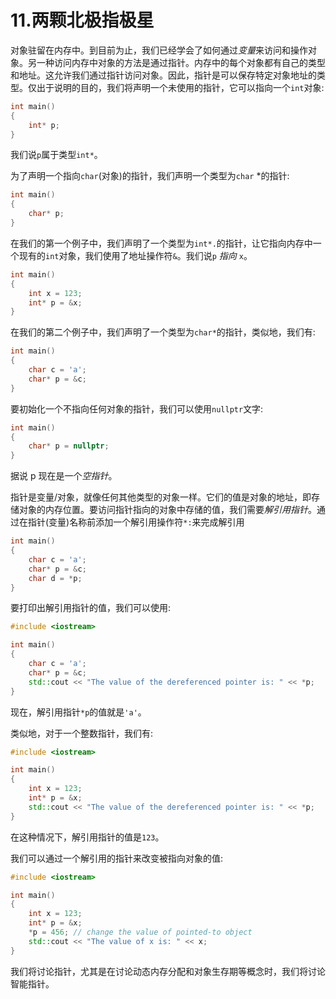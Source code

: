 # 11.两颗北极指极星

对象驻留在内存中。到目前为止，我们已经学会了如何通过*变量*来访问和操作对象。另一种访问内存中对象的方法是通过指针。内存中的每个对象都有自己的类型和地址。这允许我们通过指针访问对象。因此，指针是可以保存特定对象地址的类型。仅出于说明的目的，我们将声明一个未使用的指针，它可以指向一个`int`对象:

```cpp
int main()
{
    int* p;
}

```

我们说`p`属于类型`int*`。

为了声明一个指向`char`(对象)的指针，我们声明一个类型为`char` *的指针:

```cpp
int main()
{
    char* p;
}

```

在我们的第一个例子中，我们声明了一个类型为`int*.`的指针，让它指向内存中一个现有的`int`对象，我们使用了地址操作符`&`。我们说`p` *指向* `x`。

```cpp
int main()
{
    int x = 123;
    int* p = &x;
}

```

在我们的第二个例子中，我们声明了一个类型为`char*`的指针，类似地，我们有:

```cpp
int main()
{
    char c = 'a';
    char* p = &c;
}

```

要初始化一个不指向任何对象的指针，我们可以使用`nullptr`文字:

```cpp
int main()
{
    char* p = nullptr;
}

```

据说 p 现在是一个*空指针*。

指针是变量/对象，就像任何其他类型的对象一样。它们的值是对象的地址，即存储对象的内存位置。要访问指针指向的对象中存储的值，我们需要*解引用指针*。通过在指针(变量)名称前添加一个解引用操作符`*:`来完成解引用

```cpp
int main()
{
    char c = 'a';
    char* p = &c;
    char d = *p;
}

```

要打印出解引用指针的值，我们可以使用:

```cpp
#include <iostream>

int main()
{
    char c = 'a';
    char* p = &c;
    std::cout << "The value of the dereferenced pointer is: " << *p;
}

```

现在，解引用指针`*p`的值就是`'a'`。

类似地，对于一个整数指针，我们有:

```cpp
#include <iostream>

int main()
{
    int x = 123;
    int* p = &x;
    std::cout << "The value of the dereferenced pointer is: " << *p;
}

```

在这种情况下，解引用指针的值是`123`。

我们可以通过一个解引用的指针来改变被指向对象的值:

```cpp
#include <iostream>

int main()
{
    int x = 123;
    int* p = &x;
    *p = 456; // change the value of pointed-to object
    std::cout << "The value of x is: " << x;
}

```

我们将讨论指针，尤其是在讨论动态内存分配和对象生存期等概念时，我们将讨论智能指针。